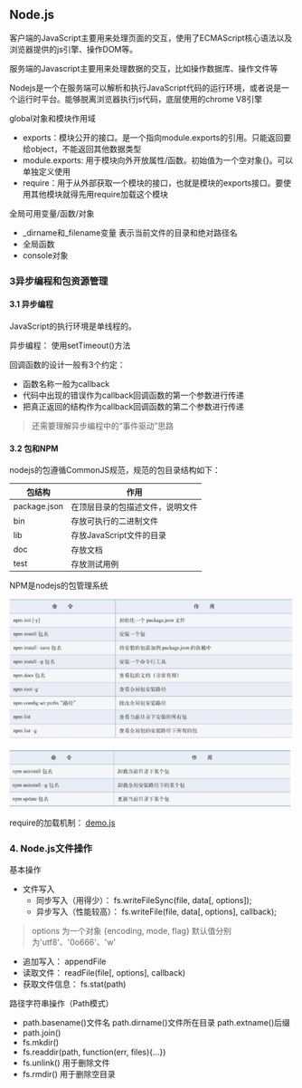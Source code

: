 ## Node.js

客户端的JavaScript主要用来处理页面的交互，使用了ECMAScript核心语法以及浏览器提供的js引擎、操作DOM等。

服务端的Javascript主要用来处理数据的交互，比如操作数据库、操作文件等

Nodejs是一个在服务端可以解析和执行JavaScript代码的运行环境，或者说是一个运行时平台。能够脱离浏览器执行js代码，底层使用的chrome V8引擎


global对象和模块作用域
- exports：模块公开的接口。是一个指向module.exports的引用。只能返回要给object，不能返回其他数据类型
- module.exports: 用于模块向外开放属性/函数。初始值为一个空对象{}。可以单独定义使用
- require：用于从外部获取一个模块的接口，也就是模块的exports接口。要使用其他模块就得先用require加载这个模块

全局可用变量/函数/对象
- _dirname和_filename变量 表示当前文件的目录和绝对路径名
- 全局函数
- console对象

### 3异步编程和包资源管理
#### 3.1 异步编程
JavaScript的执行环境是单线程的。

异步编程： 使用setTimeout()方法

回调函数的设计一般有3个约定：
- 函数名称一般为callback
- 代码中出现的错误作为callback回调函数的第一个参数进行传递
- 把真正返回的结构作为callback回调函数的第二个参数进行传递

> 还需要理解异步编程中的“事件驱动”思路

#### 3.2 包和NPM
nodejs的包遵循CommonJS规范，规范的包目录结构如下：

包结构 | 作用
--- | ---
package.json | 在顶层目录的包描述文件，说明文件
bin | 存放可执行的二进制文件
lib | 存放JavaScript文件的目录
doc | 存放文档
test | 存放测试用例


NPM是nodejs的包管理系统

![image](img/npm常用命令1.png)

![image](img/npm常用命令2.png)

require的加载机制： [demo.js](code/chap03/lib/demo.js)

### 4. Node.js文件操作
基本操作
- 文件写入
    - 同步写入（用得少）： fs.writeFileSync(file, data[, options]);
    - 异步写入（性能较高）： fs.writeFile(file, data[, options], callback);
> options 为一个对象 {encoding, mode, flag} 默认值分别为'utf8'、'0o666'、'w'
- 追加写入： appendFile
- 读取文件： readFile(file[, options], callback)
- 获取文件信息： fs.stat(path)

路径字符串操作（Path模式）
- path.basename()文件名 path.dirname()文件所在目录 path.extname()后缀
- path.join() 
- fs.mkdir() 
- fs.readdir(path, function(err, files){...})
- fs.unlink() 用于删除文件
- fs.rmdir() 用于删除空目录
